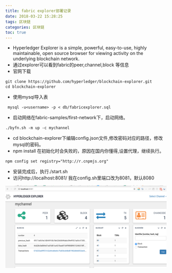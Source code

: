 ```yaml
---
title: fabric explorer部署记录
date: 2018-03-22 15:28:25
tags: 区块链
categories: 区块链
toc: true
---
```

- Hyperledger Explorer is a simple, powerful, easy-to-use, highly maintainable, open source browser for viewing activity on the underlying blockchain network.
- 通过explorer可以看到fabric的peer,channel,block 等信息
- 官网下载

```
git clone https://github.com/hyperledger/blockchain-explorer.git
cd blockchain-explorer
```

<!-- more -->

- 使用mysql导入表

```
 mysql -u<username> -p < db/fabricexplorer.sql
```
- 启动网络在fabric-samples/first-network下，启动网络。

```
./byfn.sh -m up -c mychannel
```
- cd blockchain-explorer下编辑config.json文件,修改密码对应的路径，修改mysql的密码。
- npm install 在初始化时会失败的，原因在国内你懂得,设置代理，继续执行。

```
npm config set registry="http://r.cnpmjs.org"
```
- 安装完成后，执行./start.sh
- 访问http://localhost:8081/  我在config.sh里端口改为8081，默认8080

![](https://github.com/zhulg/allpic/blob/master/fabric_explorer.png?raw=true)
